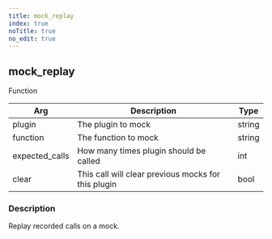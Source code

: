 ```yaml
---
title: mock_replay
index: true
noTitle: true
no_edit: true
---
```




<div class="vql_item"></div>


## mock_replay
<span class='vql_type pull-right page-header'>Function</span>



<div class="vqlargs"></div>

Arg | Description | Type
----|-------------|-----
plugin|The plugin to mock|string
function|The function to mock|string
expected_calls|How many times plugin should be called|int
clear|This call will clear previous mocks for this plugin|bool

### Description

Replay recorded calls on a mock.

